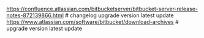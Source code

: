 
https://confluence.atlassian.com/bitbucketserver/bitbucket-server-release-notes-872139866.html # changelog upgrade version latest update
https://www.atlassian.com/software/bitbucket/download-archives # upgrade version latest update

